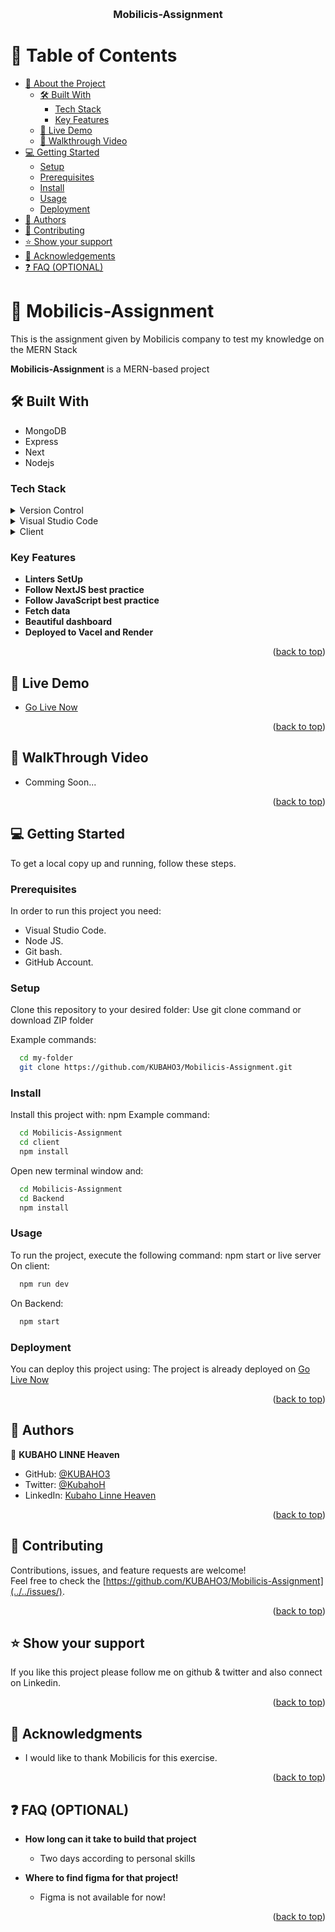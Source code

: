 <a name="readme-top"></a>

<div align="center">
  <!-- <img src="images/icon_head.jpg" alt="logo" width="140"  height="auto" /> -->
  <br/>

  <h3><b>Mobilicis-Assignment</b></h3>

</div>

<!-- TABLE OF CONTENTS -->

# 📗 Table of Contents

- [📖 About the Project](#about-project)
  - [🛠 Built With](#built-with)
    - [Tech Stack](#tech-stack)
    - [Key Features](#key-features)
  - [🚀 Live Demo](#live-demo)
  - [🦻 Walkthrough  Video](#walkthrough-demo)
- [💻 Getting Started](#getting-started)
  - [Setup](#setup)
  - [Prerequisites](#prerequisites)
  - [Install](#install)
  - [Usage](#usage)
  - [Deployment](#triangular_flag_on_post-deployment)
- [👥 Authors](#authors)
- [🤝 Contributing](#contributing)
- [⭐️ Show your support](#support)
- [🙏 Acknowledgements](#acknowledgements)
- [❓ FAQ (OPTIONAL)](#faq)


<!-- PROJECT DESCRIPTION -->

# 📖 Mobilicis-Assignment <a name="about-project"></a>

This is the assignment given by Mobilicis company to test my knowledge on the MERN Stack

**Mobilicis-Assignment** is a MERN-based project

## :hammer_and_wrench: Built With <a name="built-with"></a>
- MongoDB
- Express
- Next
- Nodejs
### Tech Stack <a name="tech-stack"></a>
<details>
  <summary>Version Control</summary>
  <ul>
    <li><a href="https://github.com/">Git Hub</a></li>
  </ul>
</details>
<details>
  <summary>Visual Studio Code</summary>
  <ul>
    <li><a href="https://code.visualstudio.com">Visual Studio Code</a></li>
  </ul>
</details>
<details>
  <summary>Client</summary>
  <ul>
    <li><a href="https://nextjs.org/">NextJS</a></li>
    <li><a href="https://react.dev/">React</a></li>
  </ul><br>
  <summary>Client</summary>
  <ul>
    <li><a href="https://nodejs.org/en">NodeJs</a></li>
    <li><a href="https://www.mongodb.com/">MongoDB</a></li>
    <li><a href="https://expressjs.com/">Express</a></li>
  </ul>
</details>

<!-- Features -->

### Key Features <a name="key-features"></a>

- **Linters SetUp**
- **Follow NextJS best practice**
- **Follow JavaScript best practice**
- **Fetch data**
- **Beautiful dashboard**
- **Deployed to Vacel and Render**


<p align="right">(<a href="#readme-top">back to top</a>)</p>

<!-- LIVE DEMO -->

## 🚀 Live Demo <a name="live-demo"></a>

- [Go Live Now](https://mobilicis-client.vercel.app/)

<p align="right">(<a href="#readme-top">back to top</a>)</p>

<!-- WalkThrough Video -->

## 🦻 WalkThrough Video <a name="#walkthrough-demo"></a>

-  Comming Soon...

<p align="right">(<a href="#readme-top">back to top</a>)</p>

<!-- GETTING STARTED -->

## 💻 Getting Started <a name="getting-started"></a>

To get a local copy up and running, follow these steps.

### Prerequisites

In order to run this project you need:
- Visual Studio Code.
- Node JS.
- Git bash.
- GitHub Account.

<!--
Example command:
```sh
 gem install rails
```
 -->
### Setup

Clone this repository to your desired folder:
Use git clone command or download ZIP folder


Example commands:

```sh
  cd my-folder
  git clone https://github.com/KUBAHO3/Mobilicis-Assignment.git
```

### Install
Install this project with:
npm
Example command:
```sh
  cd Mobilicis-Assignment
  cd client
  npm install
```
Open new terminal window and:
```sh
  cd Mobilicis-Assignment
  cd Backend
  npm install
```
### Usage
To run the project, execute the following command:
npm start or live server
On client:
```sh
  npm run dev
```
On Backend:
```sh
  npm start
```

### Deployment
You can deploy this project using:
The project is already deployed on [Go Live Now](https://mobilicis-client.vercel.app/)
<p align="right">(<a href="#readme-top">back to top</a>)</p>

## :busts_in_silhouette: Authors <a name="authors"></a>
:bust_in_silhouette: **KUBAHO LINNE Heaven**
- GitHub: [@KUBAHO3](https://github.com/KUBAHO3)
- Twitter: [@KubahoH](https://twitter.com/KubahoH)
- LinkedIn: [Kubaho Linne Heaven](https://www.linkedin.com/in/kubaho-linne-heaven-78ab37208/)


<p align="right">(<a href="#readme-top">back to top</a>)</p>
<!-- CONTRIBUTING -->

## :handshake: Contributing <a name="contributing"></a>
Contributions, issues, and feature requests are welcome!<br/>
Feel free to check the [https://github.com/KUBAHO3/Mobilicis-Assignment](../../issues/).
<p align="right">(<a href="#readme-top">back to top</a>)</p>
<!-- SUPPORT -->

## :star:️ Show your support <a name="support"></a>
If you like this project please follow me on github & twitter and also connect on Linkedin.
<p align="right">(<a href="#readme-top">back to top</a>)</p>
<!-- ACKNOWLEDGEMENTS -->

## :pray: Acknowledgments <a name="acknowledgements"></a>
- I would like to thank Mobilicis for this exercise. <br>


<p align="right">(<a href="#readme-top">back to top</a>)</p>
<!-- FAQ (optional) -->

## :question: FAQ (OPTIONAL) <a name="faq"></a><br/>
- **How long can it take to build that project**

  - Two days according to personal skills

- **Where to find figma for that project!**

  - Figma is not available for now!
<p align="right">(<a href="#readme-top">back to top</a>)</p>
